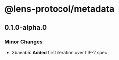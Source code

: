 # @lens-protocol/metadata

## 0.1.0-alpha.0

### Minor Changes

- 3baeab5: **Added** first iteration over LIP-2 spec
